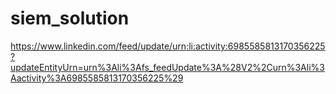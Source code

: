 # siem_solution
https://www.linkedin.com/feed/update/urn:li:activity:6985585813170356225?updateEntityUrn=urn%3Ali%3Afs_feedUpdate%3A%28V2%2Curn%3Ali%3Aactivity%3A6985585813170356225%29
